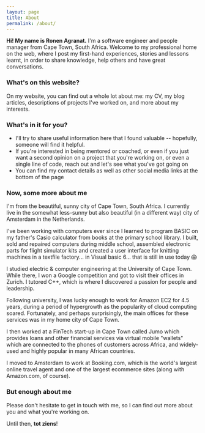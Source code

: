 ```yaml
---
layout: page
title: About
permalink: /about/
---
```


**Hi! My name is Ronen Agranat.**
I'm a software engineer and people manager from Cape Town, South Africa.
Welcome to my professional home on the web, where I post
my first-hand experiences, stories and lessons learnt,
in order to share knowledge, help others and have great conversations.

### What's on this website?
On my website, you can find out a whole lot about me: my CV, my blog articles, descriptions of projects I've worked on,
and more about my interests.

### What's in it for you?
* I'll try to share useful information here that I found valuable -- hopefully, someone will find it helpful.
* If you're interested in being mentored or coached, or even if you just want a second opinion on a project that you're
working on, or even a single line of code, reach out and let's see what you've got going on
* You can find my contact details as well as other social media links at the bottom of the page

### Now, some more about me 
I'm from the beautiful, sunny city of Cape Town, South Africa. I currently live in the somewhat less-sunny but also
beautiful (in a different way) city of Amsterdam in the Netherlands.

I've been working with computers ever since I learned to program BASIC on my father's Casio calculator from books at the
primary school library. I built, sold and repaired computers during middle school, assembled electronic parts for 
flight simulator kits and created a user interface for knitting machines in a textfile factory... in Visual basic 6...
that is still in use today :scream:

I studied electric & computer engineering at the University of Cape Town. While there, I won a Google competition and
got to visit their offices in Zurich. I tutored C++, which is where I discovered a passion for people and leadership.

Following university, I was lucky enough to work for Amazon EC2 for 4.5 years, during a period of hypergrowth as the popularity of
cloud computing soared. Fortunately, and perhaps surprisingly, the main offices for these services was in my home city
of Cape Town.

I then worked at a FinTech start-up in Cape Town called Jumo which provides loans and other financial services
via virtual mobile "wallets" which are connected to the phones of customers across Africa, and widely-used and
highly popular in many African countries.

I moved to Amsterdam to work at Booking.com, which is the world's largest online travel agent and one of the largest
ecommerce sites (along with Amazon.com, of course).

### But enough about me
Please don't hesitate to get in touch with me, so I can find out more about you and what you're working on.

Until then, **tot ziens**!

